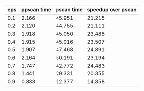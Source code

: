 eps | ppscan time | pscan time | speedup over pscan
--- | --- | --- | ---
0.1 | 2.166 | 45.951 | 21.215
0.2 | 2.120 | 44.755 | 21.111
0.3 | 1.918 | 45.050 | 23.488
0.4 | 1.915 | 45.016 | 23.507
0.5 | 1.907 | 47.468 | 24.891
0.6 | 2.164 | 50.191 | 23.194
0.7 | 1.747 | 42.772 | 24.483
0.8 | 1.441 | 29.331 | 20.355
0.9 | 0.833 | 12.377 | 14.858
